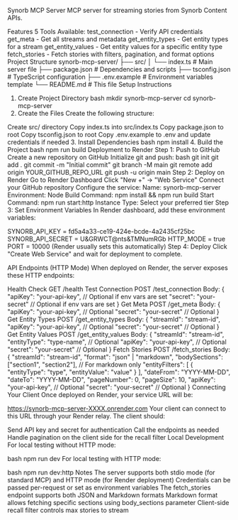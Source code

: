 Synorb MCP Server
MCP server for streaming stories from Synorb Content APIs.

Features
5 Tools Available:
test_connection - Verify API credentials
get_meta - Get all streams and metadata
get_entity_types - Get entity types for a stream
get_entity_values - Get entity values for a specific entity type
fetch_stories - Fetch stories with filters, pagination, and format options
Project Structure
synorb-mcp-server/
├── src/
│   └── index.ts        # Main server file
├── package.json        # Dependencies and scripts
├── tsconfig.json       # TypeScript configuration
├── .env.example        # Environment variables template
└── README.md          # This file
Setup Instructions
1. Create Project Directory
bash
mkdir synorb-mcp-server
cd synorb-mcp-server
2. Create the Files
Create the following structure:

Create src/ directory
Copy index.ts into src/index.ts
Copy package.json to root
Copy tsconfig.json to root
Copy .env.example to .env and update credentials if needed
3. Install Dependencies
bash
npm install
4. Build the Project
bash
npm run build
Deployment to Render
Step 1: Push to GitHub
Create a new repository on GitHub
Initialize git and push:
bash
git init
git add .
git commit -m "Initial commit"
git branch -M main
git remote add origin YOUR_GITHUB_REPO_URL
git push -u origin main
Step 2: Deploy on Render
Go to Render Dashboard
Click "New +" → "Web Service"
Connect your GitHub repository
Configure the service:
Name: synorb-mcp-server
Environment: Node
Build Command: npm install && npm run build
Start Command: npm run start:http
Instance Type: Select your preferred tier
Step 3: Set Environment Variables
In Render dashboard, add these environment variables:

SYNORB_API_KEY = fd5a4a33-ce19-424e-bcde-4a2435cf25bc
SYNORB_API_SECRET = U&GRWCT@nts&TMNumRGb
HTTP_MODE = true
PORT = 10000 (Render usually sets this automatically)
Step 4: Deploy
Click "Create Web Service" and wait for deployment to complete.

API Endpoints (HTTP Mode)
When deployed on Render, the server exposes these HTTP endpoints:

Health Check
GET /health
Test Connection
POST /test_connection
Body: {
  "apiKey": "your-api-key",    // Optional if env vars are set
  "secret": "your-secret"       // Optional if env vars are set
}
Get Meta
POST /get_meta
Body: {
  "apiKey": "your-api-key",    // Optional
  "secret": "your-secret"       // Optional
}
Get Entity Types
POST /get_entity_types
Body: {
  "streamId": "stream-id",
  "apiKey": "your-api-key",    // Optional
  "secret": "your-secret"       // Optional
}
Get Entity Values
POST /get_entity_values
Body: {
  "streamId": "stream-id",
  "entityType": "type-name",    // Optional
  "apiKey": "your-api-key",    // Optional
  "secret": "your-secret"       // Optional
}
Fetch Stories
POST /fetch_stories
Body: {
  "streamId": "stream-id",
  "format": "json" | "markdown",
  "bodySections": ["section1", "section2"],  // For markdown only
  "entityFilters": [
    {
      "entityType": "type",
      "entityValue": "value"
    }
  ],
  "dateFrom": "YYYY-MM-DD",
  "dateTo": "YYYY-MM-DD",
  "pageNumber": 0,
  "pageSize": 10,
  "apiKey": "your-api-key",    // Optional
  "secret": "your-secret"       // Optional
}
Connecting Your Client
Once deployed on Render, your service URL will be:

https://synorb-mcp-server-XXXX.onrender.com
Your client can connect to this URL through your Render relay. The client should:

Send API key and secret for authentication
Call the endpoints as needed
Handle pagination on the client side for the recall filter
Local Development
For local testing without HTTP mode:

bash
npm run dev
For local testing with HTTP mode:

bash
npm run dev:http
Notes
The server supports both stdio mode (for standard MCP) and HTTP mode (for Render deployment)
Credentials can be passed per-request or set as environment variables
The fetch_stories endpoint supports both JSON and Markdown formats
Markdown format allows fetching specific sections using body_sections parameter
Client-side recall filter controls max stories to stream
